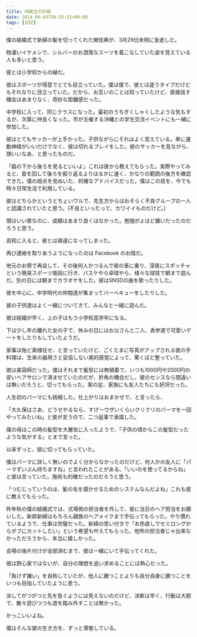 ```yaml
---
title: 同級生の訃報
date: 2014-04-03T04:55:31+09:00
tags: [日記]
---
```

僕の結婚式で新婦の髪を切ってくれた関佳典が、3月29日未明に急逝した。

物凄いイケメンで、シルバーのお洒落なスーツを着こなしていた姿を覚えている人も多いと思う。

彼とは小学校からの縁だ。

彼はスポーツが得意でとても目立っていた。僕は僕で、彼とは違うタイプだけどもそれなりに目立っていた。だから、お互いのことは知っていたけど、直接話す機会はあまりなく、奇妙な距離感だった。

中学校に入って、同じクラスになった。最初のうちぎくしゃくしたような気もするが、次第に仲良くなった。市が主催する沖縄との学生交流イベントにも一緒に参加した。

彼はとてもサッカーが上手かった。子供ながらにそれはよく覚えている。単に運動神経がいいだけでなく、彼は切れるプレイをした。彼のサッカーを見ながら、頭いいなあ、と思ったものだ。

「脇の下から後ろを見るといいよ」これは彼から教えてもらった。実際やってみると、首を回して後ろを振り返るよりはるかに速く、かなりの範囲の後方を確認できた。僕の弱点を見ぬいた、的確なアドバイスだった。僕はこの技を、今でも時々日常生活で利用している。

彼はどちらかというとちょいワルで、先生方からはおそらく不良グループの一人と認識されていたと思う。(不良といったって、カワイイものだけど。)

頭はいい筈なのに、成績はあまり良くはなかった。勉強がよほど嫌いだったのだろうと思う。

高校に入ると、彼とは疎遠になってしまった。

再び連絡を取りあうようになったのは Facebook のお陰だ。

地元のお祭で再会して、その後何人かつるんで彼の車に乗り、深夜にスポッチャという簡易スポーツ施設に行き、バスケやら卓球やら、様々な球技で朝まで遊んだ。別の日には朝までカラオケをした。彼はSNSDの曲を歌ったりした。

彼を中心に、中学時代の仲間達が集まってバーベキューをしたりした。

彼の子供達はよく一緒についてきて、みんなと一緒に遊んだ。

彼は結婚が早く、上の子はもう小学校高学年になる。

下は少し年の離れた女の子で、休みの日にはお父さんと二人、表参道で可愛いデートをしたりもしていたようだ。

家事は殆ど奥様任せ、と言っていたけど、ごくたまに写真がアップされる彼の手料理は、生来の器用さと妥協しない美的感覚によって、驚くほど整っていた。

彼は美容師だった。僕はそれまで髪型には無頓着で、いつも1000円や2000円の安いヘアサロンで済ませていたのだが、折角の機会だし、彼のセンスなら間違いは無いだろうと、切ってもらった。案の定、家族にも友人たちにも好評だった。

人生初のパーマにも挑戦した。仕上がりはおまかせで、と言ったら、

「大久保はさあ、どうせやるなら、すげーウザいくらいクリクリのパーマを一回やってみたいね」と彼が言うので、二つ返事で承諾した。

僕の母はこの時の髪型を大層気に入ったようで、「子供の頃からこの髪型だったような気がする」とまで言った。

以来ずっと、彼に切ってもらっていた。

僕はパーマに詳しく無いのでよく分からなかったのだけど、何人かの友人に「パーマずいぶん持ちますね」と言われたことがある。「いいのを使ってるからね」と彼は言っていた。施術も的確だったのだろうと思う。

「つむじっていうのは、髪の毛を寝かせるためのシステムなんだよね」これも彼に教えてもらった。

昨年秋の僕の結婚式では、式場側の担当者を外して、彼に当日のヘア担当をお願いした。新郎新婦はもちろん親族のヘアメイクまで手伝ってもらった。やり慣れているようで、仕事は完璧だった。新婦の思い付きで「お色直しでセミロングからボブにカットしたい」という希望も叶えてもらった。他所の担当者じゃ出来なかっただろうから、本当に嬉しかった。

会場の後片付けが全部済むまで、彼は一緒にいて手伝ってくれた。

彼は野心家ではないが、自分の理想を追い求めることには熱心だった。

「負けず嫌い」を自称していたが、他人に勝つことよりも自分自身に勝つことをいつも目指していたように思う。

決してがつがつと先を急ぐようには見えないのだけど、決断は早く、行動は大胆で、散々遊びつつも道を踏み外すことは無かった。

かっこいいよね。

僕はそんな彼の生き方を、ずっと尊敬している。
